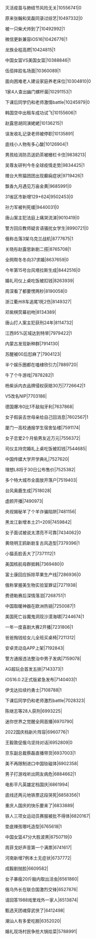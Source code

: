 灭活疫苗与肺结节风险无关|10556741|0

原来张翰和吴磊同录过综艺|10497332|0

被一只柴犬帅到了|10492992|1

微信更新兼容iOS16|10426776|1

龙族全程高燃|10424815|1

中国女篮VS美国女篮|10388846|1

伍佰摔跤名场面|10360089|1

面向困难老人建设家庭养老床位|10304810|0

1家4人查出幽门螺杆菌|10291153|1

下课后同学仍和老师激情battle|10245979|0

韩国空中出租车成功试飞|10155606|1

赵露思胡同演姥姥|10136215|1

误发收礼记录老师被停职|10135891|

底线小人物有多心酸|10126904|1

男孩给消防员送奶茶被栅栏卡住|9838213|

吴尊友研判今冬全球疫情走势|9834425|1

赠台大熊猫团团出现癫痫症状|9719426|1

飘香九月遇见万亩金黄|9685991|0

31省区市新增129+624|9502453|0

孙力军被判死缓|9440031|0

唐山案主犯法庭上痛哭流涕|9010419|0

警方回应教师疑言语骚扰女学生|8990721|0

俄称击落3架乌克兰战机|8777675|1

关晓彤赵露思新剧二搭|8765708|1

全网帮冬冬向37求婚|8637659|0

今年第15号台风塔拉斯生成|8442516|0

婚礼司仪上桌吃饭被扣钱|8263939|

周深看了都要愣两秒|8190058|0

浙江衢州8车追尾1死2伤|8149327|

邓紫棋荧幕初吻|8134389|

唐山打人案主犯获刑24年|8114732|

江西95%区域达到特旱|7979422|1

内蒙古发现新种群|7914130|

苏醒被00后怼麻了|7904123|

半个娱乐圈都在嗑棣欣引力|7889720|

牛了个牛游戏|7878282|1

杨紫诉内衣品牌侵权获赔30万|7726642|1

V5改名NIP|7703186|

德国爆冷0比1不敌匈牙利|7637868|

女子假装去世母亲给自己回消息|7602567|1

厦门一高校通报学生宿舍坠楼|7591174|

女子恋爱2个月偷男友近万元|7556372|

司仪主持完婚礼上桌吃饭被扣钱|7544685|

中国传媒大学开学典礼|7527620|

理想L8将于30日公布售价|7525382|

多个特大城市全面放开落户|7519403|

台风奥鹿生成|7518028|

虚颜开播|7490973|

央视揭秘羊了个羊诈骗陷阱|7481156|

黑龙江新增本土21+209|7459842|

女子面试被说太漂亮不可靠|7434062|0

黄晓明王鸥新剧复古风造型|7379396|1

小猫丢脸丢大了|7371112|1

美国核航母群抵韩|7369480|0

富士康回应拆除苹果生产线|7286936|0

俄称掌握美生物实验室罪证|7271938|

费德勒赛后深情落泪|7268751|1

中国取暖神器在欧洲热销|7250087|1

美国死亡谷魔鬼洞现沙漠海啸|7244674|1

一年一度喜剧大赛2开播|7231806|1

爸爸掏钱给女儿全班买桌椅|7211312|

安卓灵动岛APP上架|7192843|

警方通报违法整治中男子发病|7159078|

AG超玩会首发五排|7143373|1

iOS16.0.2正式版紧急发布|7140403|1

伊戈达拉续约勇士|7108788|1

下课后同学仍和老师激烈battle|7028323|

陈继志等28人获刑|6993225|

迷你世界之觉醒全网首播|6970790|

2022国庆档新片阵容|6960776|1

王毅敦促俄乌坚持对话|6952809|0

京东副总裁蔡磊直播带货|6937003|1

美不再限制进口中国钕磁体|6902358|

男子打游戏听出网友病危|6884662|1

电影平凡英雄定档国庆|6861994|

底线还两元地铁票这段哭死|6858356|1

重庆人国庆的快乐要来了|6833889|

铁人三项女运动员赛服被批不得体|6820167|

垫底辣孩哪吒造型|6765618|1

中国女篮47分大胜波黑|6750719|0

周菲戈好声音第一个满票|6741617|

河南新增7例本土无症状|6737772|

成毅剧抛脸|6609582|

女子暴瘦20斤脑内取出活虫|6561860|

俄乌外长在联合国激烈交锋|6527876|

请回答1988戏里戏外一家人|6513874|

甄选天团魂穿武侠了|6412498|

潮汕人有多爱吃朥|6352020|

婚礼现场村民争抢大锅烩菜|5788991|

